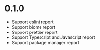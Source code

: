 0.1.0
==========

* Support eslint report
* Support biome report
* Support prettier report
* Support Typescript and Javascript report
* Support package manager report